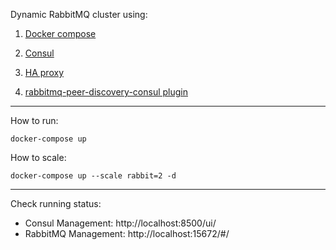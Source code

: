 Dynamic RabbitMQ cluster using:

1. [Docker compose](https://docs.docker.com/compose/)

2. [Consul](https://www.consul.io) 

3. [HA proxy](https://github.com/docker/dockercloud-haproxy)

4. [rabbitmq-peer-discovery-consul plugin](https://github.com/rabbitmq/rabbitmq-peer-discovery-consul)

---

How to run:

```
docker-compose up
```

How to scale:

```
docker-compose up --scale rabbit=2 -d
```


---

Check running status:

- Consul Management: http://localhost:8500/ui/ 
- RabbitMQ Management: http://localhost:15672/#/
